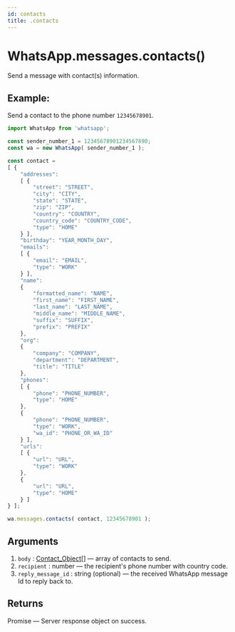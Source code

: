```yaml
---
id: contacts
title: .contacts
---
```


# WhatsApp.messages.contacts()
Send a message with contact(s) information.

## Example:
Send a contact to the phone number `12345678901`.
```js
import WhatsApp from 'whatsapp';

const sender_number_1 = 12345678901234567890;
const wa = new WhatsApp( sender_number_1 );

const contact =
[ {
    "addresses":
    [ {
        "street": "STREET",
        "city": "CITY",
        "state": "STATE",
        "zip": "ZIP",
        "country": "COUNTRY",
        "country_code": "COUNTRY_CODE",
        "type": "HOME"
    } ],
    "birthday": "YEAR_MONTH_DAY",
    "emails":
    [ {
        "email": "EMAIL",
        "type": "WORK"
    } ],
    "name":
    {
        "formatted_name": "NAME",
        "first_name": "FIRST_NAME",
        "last_name": "LAST_NAME",
        "middle_name": "MIDDLE_NAME",
        "suffix": "SUFFIX",
        "prefix": "PREFIX"
    },
    "org":
    {
        "company": "COMPANY",
        "department": "DEPARTMENT",
        "title": "TITLE"
    },
    "phones":
    [ {
        "phone": "PHONE_NUMBER",
        "type": "HOME"
    },
    {
        "phone": "PHONE_NUMBER",
        "type": "WORK",
        "wa_id": "PHONE_OR_WA_ID"
    } ],
    "urls":
    [ {
        "url": "URL",
        "type": "WORK"
    },
    {
        "url": "URL",
        "type": "HOME"
    } ]
} ];

wa.messages.contacts( contact, 12345678901 );
```

## Arguments
1. `body` : [Contact_Object](../types/contact_object)[] — array of contacts to send.
2. `recipient` : number — the recipient's phone number with country code.
3. `reply_message_id` : string (optional) — the received WhatsApp message Id to reply back to.

## Returns
Promise — Server response object on success.
